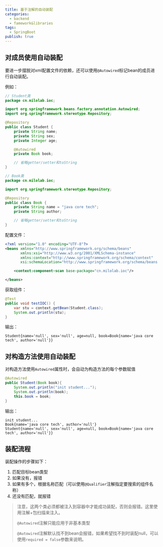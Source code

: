 ```yaml
---
title: 基于注解的自动装配
categories:
  - backend
  - famework&libraries
tags:
  - SpringBoot
publish: true
---
```


## 对成员使用自动装配

要进一步摆脱对xml配置文件的依赖，还可以使用`@Autowired`标记bean的成员进行自动装配。

例如：

```java
// Student类
package cn.milolab.ioc;

import org.springframework.beans.factory.annotation.Autowired;
import org.springframework.stereotype.Repository;

@Repository
public class Student {
    private String name;
    private String sex;
    private Integer age;

    @Autowired
    private Book book;

    // 省略getter/setter和toString
}
```

```java
// Book类
package cn.milolab.ioc;

import org.springframework.stereotype.Repository;

@Repository
public class Book {
    private String name = "java core tech";
    private String author;

	// 省略getter/setter和toString
}
```

配置文件：

```xml
<?xml version="1.0" encoding="UTF-8"?>
<beans xmlns="http://www.springframework.org/schema/beans"
       xmlns:xsi="http://www.w3.org/2001/XMLSchema-instance"
       xmlns:context="http://www.springframework.org/schema/context"
       xsi:schemaLocation="http://www.springframework.org/schema/beans http://www.springframework.org/schema/beans/spring-beans.xsd http://www.springframework.org/schema/context https://www.springframework.org/schema/context/spring-context.xsd">

    <context:component-scan base-package="cn.milolab.ioc"/>

</beans>
```

获取组件：

```java
@Test
public void testIOC() {
    var stu = context.getBean(Student.class);
    System.out.println(stu);
}
```

输出：

```
Student{name='null', sex='null', age=null, book=Book{name='java core tech', author='null'}}
```



## 对构造方法使用自动装配

对构造方法使用`Autowired`属性时，会自动为构造方法的每个参数赋值

```java
@Autowired
public Student(Book book){
    System.out.println("init student...");
    System.out.println(book);
    this.book = book;
}
```

输出：

```
init student...
Book{name='java core tech', author='null'}
Student{name='null', sex='null', age=null, book=Book{name='java core tech', author='null'}}
```



## 装配流程

装配操作的步骤如下：

1. 匹配目标bean类型
2. 如果没有，报错
3. 如果有多个，根据名称匹配（可以使用`@Qualifier`注解指定要搜索的组件名称）
4. 还没有匹配，就报错

> 注意，这两个类必须都被注入到容器中才能成功装配，否则会报错。这里使用注解+包扫描来注入。
> 
> `@Autowired`注解只能应用于非基本类型
> 
> `@Autowired`注解默认找不到bean会报错，如果希望找不到时装配null，可以使用`required = false`参数来说明。